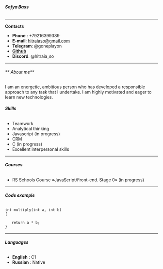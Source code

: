 ###### **Sofya Bass**
***
 **Contacts**
* **Phone** : +79216399389
* **E-mail**: hitraiaso@gmail.com
* **Telegram**: @goneplayon
* **[Github](https://github.com/hitraiaso)**
* **Discord**: @hitraia_so
* ***
###### ** About me**
I am an energetic, ambitious person who has developed a responsible approach to any task that I undertake. I am highly motivated and eager to learn new technologies.
###### **Skills**
* Teamwork
* Analytical thinking
* Javascript (in progress)
* CRM
* C (in progress)
* Excellent interpersonal skills
* ****
###### **Courses**
* RS Schools Course «JavaScript/Front-end. Stage 0» (in progress)
****
###### **Code example**
```
int multiply(int a, int b)
{

   return a * b;
}
```
***
###### **Languages**
* **English** : C1
* **Russian** : Native
